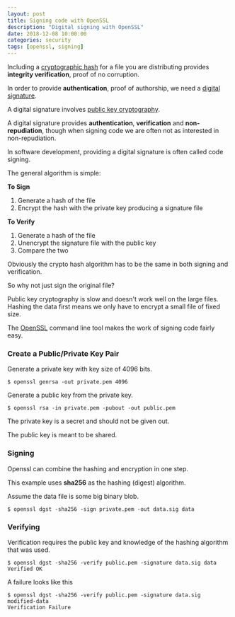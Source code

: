 ```yaml
---
layout: post
title: Signing code with OpenSSL
description: "Digital signing with OpenSSL"
date: 2018-12-08 10:00:00
categories: security
tags: [openssl, signing]
---
```


Including a [cryptographic hash][crypto-hash] for a file you are distributing provides **integrity verification**, proof of no corruption.

In order to provide **authentication**, proof of authorship, we need a [digital signature][digital-sig].

A digital signature involves [public key cryptography][pub-key-crypto].

A digital signature provides **authentication**, **verification** and **non-repudiation**, though when signing code we are often not as interested in non-repudiation.

In software development, providing a digital signature is often called code signing.

The general algorithm is simple:

**To Sign**

1. Generate a hash of the file
2. Encrypt the hash with the private key producing a signature file

**To Verify**

1. Generate a hash of the file
2. Unencrypt the signature file with the public key
3. Compare the two

Obviously the crypto hash algorithm has to be the same in both signing and verification.

So why not just sign the original file? 

Public key cryptography is slow and doesn't work well on the large files. Hashing the data first means we only have to encrypt a small file of fixed size.

The [OpenSSL][openssl] command line tool makes the work of signing code fairly easy.

### Create a Public/Private Key Pair

Generate a private key with key size of 4096 bits.

    $ openssl genrsa -out private.pem 4096

Generate a public key from the private key.

    $ openssl rsa -in private.pem -pubout -out public.pem

The private key is a secret and should not be given out.

The public key is meant to be shared.

### Signing

Openssl can combine the hashing and encryption in one step.

This example uses **sha256** as the hashing (digest) algorithm. 

Assume the data file is some big binary blob.

    $ openssl dgst -sha256 -sign private.pem -out data.sig data

### Verifying

Verification requires the public key and knowledge of the hashing algorithm that was used.

    $ openssl dgst -sha256 -verify public.pem -signature data.sig data
    Verified OK

A failure looks like this

    $ openssl dgst -sha256 -verify public.pem -signature data.sig modified-data
    Verification Failure

[crypto-hash]: https://en.wikipedia.org/wiki/Cryptographic_hash_function
[digital-sig]: https://en.wikipedia.org/wiki/Digital_signature
[pub-key-crypto]: https://en.wikipedia.org/wiki/Public-key_cryptography
[openssl]: https://www.openssl.org/ 